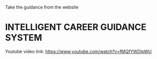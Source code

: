 Take the guidance from the website 

# INTELLIGENT CAREER GUIDANCE SYSTEM

Youtube video link: https://www.youtube.com/watch?v=fMQfYWDIpWU
